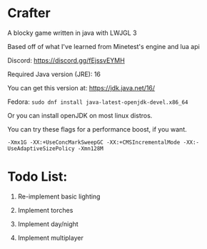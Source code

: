 # Crafter

A blocky game written in java with LWJGL 3

Based off of what I've learned from Minetest's engine and lua api

Discord: https://discord.gg/fEjssvEYMH

Required Java version (JRE): 16

You can get this version at: https://jdk.java.net/16/

Fedora: `sudo dnf install java-latest-openjdk-devel.x86_64`

Or you can install openJDK on most linux distros.

You can try these flags for a performance boost, if you want.

`
-Xmx1G -XX:+UseConcMarkSweepGC -XX:+CMSIncrementalMode -XX:-UseAdaptiveSizePolicy -Xmn128M
`


# Todo List:

1. Re-implement basic lighting

2. Implement torches

3. Implement day/night

4. Implement multiplayer

